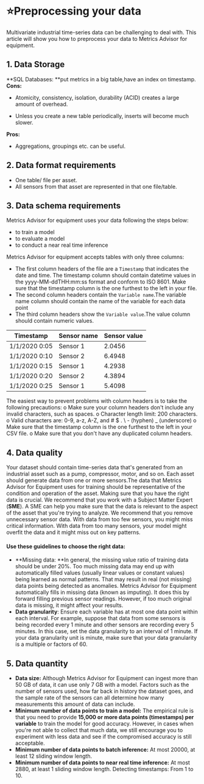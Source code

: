 # ⭐Preprocessing your data

Multivariate industrial time-series data can be challenging to deal with. This article will show you how to preprocess your data to Metrics Advisor for equipment.

## 1. Data Storage

**SQL Databases: **put metrics in a big table,have an index on timestamp.
**Cons:**

- Atomicity, consistency, isolation, durability (ACID) creates a large amount of overhead.

- Unless you create a new table periodically, inserts will become much slower.

**Pros:**

- Aggregations, groupings etc. can be useful.

## 2. Data format requirements

- One table/ file per asset.
- All sensors from that asset are represented in that one file/table.

## 3. Data schema requirements

Metrics Advisor for equipment uses your data following the steps below:

- to train a model
- to evaluate a model
- to conduct a near real time inference

Metrics Advisor for equipment accepts tables with only three columns:

- The first column headers of the file are a `Timestamp` that indicates the date and time. The timestamp column should contain datetime values in the yyyy-MM-ddTHH:mm:ss format and conform to ISO 8601. Make sure that the timestamp column is the one furthest to the left in your file. 
- The second column headers contain the `Variable name`.The variable name column should contain the name of the variable for each data point
- The third column headers show the  `Variable value`.The value column should contain numeric values.

| Timestamp     | Sensor  name | Sensor  value |
| ------------- | ------------ | ------------- |
| 1/1/2020 0:05 | Sensor 1     | 2.0456        |
| 1/1/2020 0:10 | Sensor  2    | 6.4948        |
| 1/1/2020 0:15 | Sensor  1    | 4.2938        |
| 1/1/2020 0:20 | Sensor  2    | 4.3894        |
| 1/1/2020 0:25 | Sensor  1    | 5.4098        |

The easiest way to prevent problems with column headers is to take the following precautions:
o	Make sure your column headers don't include any invalid characters, such as spaces.
o	Character length limit: 200 characters.
o	Valid characters are: 0-9, a-z, A-Z, and # $ . \ - (hyphen) _ (underscore)
o	Make sure that the timestamp column is the one furthest to the left in your CSV file.
o	Make sure that you don't have any duplicated column headers.

## 4. Data quality

Your dataset should contain time-series data that's generated from an industrial asset such as a pump, compressor, motor, and so on. Each asset should generate data from one or more sensors.The data that Metrics Advisor for Equipment uses for training should be representative of the condition and operation of the asset. Making sure that you have the right data is crucial.
We recommend that you work with a Subject Matter Expert (**SME**). A SME can help you make sure that the data is relevant to the aspect of the asset that you're trying to analyze. We recommend that you remove unnecessary sensor data. With data from too few sensors, you might miss critical information. With data from too many sensors, your model might overfit the data and it might miss out on key patterns.

#### Use these guidelines to choose the right data:

- **Missing data: **In general, the missing value ratio of training data should be under 20%. Too much missing data may end up with automatically filled values (usually linear values or constant values) being learned as normal patterns. That may result in real (not missing) data points being detected as anomalies. Metrics Advisor for Equipment automatically fills in missing data (known as imputing). It does this by forward filling previous sensor readings. However, if too much original data is missing, it might affect your results.
- **Data granularity**: Ensure each variable has at most one data point within each interval. For example, suppose that data from some sensors is being recorded every 1 minute and other sensors are recording every 5 minutes. In this case, set the data granularity to an interval of 1 minute. If your data granularity unit is minute, make sure that your data granularity is a multiple or factors of 60. 

## 5. Data quantity

- **Data size:** Although Metrics Advisor for Equipment can ingest more than 50 GB of data, it can use only 7 GB with a model. Factors such as the number of sensors used, how far back in history the dataset goes, and the sample rate of the sensors can all determine how many measurements this amount of data can include.
- **Minimum number of data points to train a model:** The empirical rule is that you need to provide **15,000 or more data points (timestamps) per variable** to train the model for good accuracy.  However, in cases when you're not able to collect that much data, we still encourage you to experiment with less data and see if the compromised accuracy is still acceptable.
- **Minimum number of data points to batch inference:** At most 20000, at least 12 sliding window length.
- **Minimum number of data points to near real time inference:** At most 2880, at least 1 sliding window length. Detecting timestamps: From 1 to 10.
